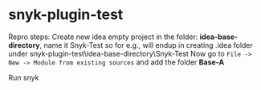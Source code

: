 # snyk-plugin-test

Repro steps:
Create new idea empty project in the folder: **idea-base-directory**, name it Snyk-Test so  for e.g., will endup in creating .idea folder under snyk-plugin-test\idea-base-directory\Snyk-Test
Now go to `File -> New -> Module from existing sources` and add the folder **Base-A**

Run snyk
